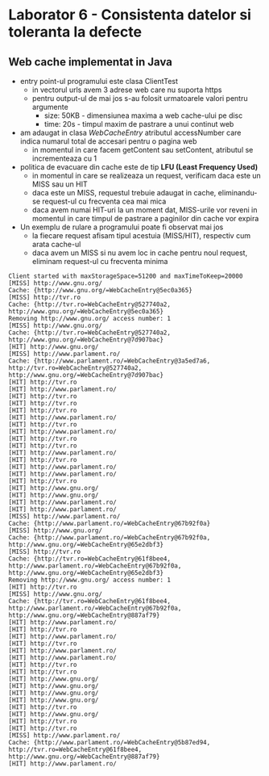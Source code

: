 # Laborator 6 - Consistenta datelor si toleranta la defecte

## Web cache implementat in Java
* entry point-ul programului este clasa ClientTest
    * in vectorul urls avem 3 adrese web care nu suporta https
    * pentru output-ul de mai jos s-au folosit urmatoarele valori pentru argumente
        * size: 50KB - dimensiunea maxima a web cache-ului pe disc
        * time: 20s - timpul maxim de pastrare a unui continut web
* am adaugat in clasa *WebCacheEntry* atributul accessNumber care indica numarul total de accesari pentru o pagina web
    * in momentul in care facem getContent sau setContent, atributul se incrementeaza cu 1
* politica de evacuare din cache este de tip **LFU (Least Frequency Used)**
    * in momentul in care se realizeaza un request, verificam daca este un MISS sau un HIT
    * daca este un MISS, requestul trebuie adaugat in cache, eliminandu-se request-ul cu frecventa cea mai mica
    * daca avem numai HIT-uri la un moment dat, MISS-urile vor reveni in momentul in care timpul de pastrare a paginilor din cache vor expira
* Un exemplu de rulare a programului poate fi observat mai jos
    * la fiecare request afisam tipul acestuia (MISS/HIT), respectiv cum arata cache-ul
    * daca avem un MISS si nu avem loc in cache pentru noul request, eliminam request-ul cu frecventa minima

```
Client started with maxStorageSpace=51200 and maxTimeToKeep=20000
[MISS] http://www.gnu.org/
Cache: {http://www.gnu.org/=WebCacheEntry@5ec0a365}
[MISS] http://tvr.ro
Cache: {http://tvr.ro=WebCacheEntry@527740a2, http://www.gnu.org/=WebCacheEntry@5ec0a365}
Removing http://www.gnu.org/ access number: 1
[MISS] http://www.gnu.org/
Cache: {http://tvr.ro=WebCacheEntry@527740a2, http://www.gnu.org/=WebCacheEntry@7d907bac}
[HIT] http://www.gnu.org/
[MISS] http://www.parlament.ro/
Cache: {http://www.parlament.ro/=WebCacheEntry@3a5ed7a6, http://tvr.ro=WebCacheEntry@527740a2, http://www.gnu.org/=WebCacheEntry@7d907bac}
[HIT] http://tvr.ro
[HIT] http://www.parlament.ro/
[HIT] http://tvr.ro
[HIT] http://tvr.ro
[HIT] http://tvr.ro
[HIT] http://www.parlament.ro/
[HIT] http://tvr.ro
[HIT] http://www.parlament.ro/
[HIT] http://tvr.ro
[HIT] http://tvr.ro
[HIT] http://www.parlament.ro/
[HIT] http://tvr.ro
[HIT] http://www.parlament.ro/
[HIT] http://www.parlament.ro/
[HIT] http://tvr.ro
[HIT] http://www.gnu.org/
[HIT] http://www.gnu.org/
[HIT] http://www.parlament.ro/
[HIT] http://www.parlament.ro/
[MISS] http://www.parlament.ro/
Cache: {http://www.parlament.ro/=WebCacheEntry@67b92f0a}
[MISS] http://www.gnu.org/
Cache: {http://www.parlament.ro/=WebCacheEntry@67b92f0a, http://www.gnu.org/=WebCacheEntry@65e2dbf3}
[MISS] http://tvr.ro
Cache: {http://tvr.ro=WebCacheEntry@61f8bee4, http://www.parlament.ro/=WebCacheEntry@67b92f0a, http://www.gnu.org/=WebCacheEntry@65e2dbf3}
Removing http://www.gnu.org/ access number: 1
[HIT] http://tvr.ro
[MISS] http://www.gnu.org/
Cache: {http://tvr.ro=WebCacheEntry@61f8bee4, http://www.parlament.ro/=WebCacheEntry@67b92f0a, http://www.gnu.org/=WebCacheEntry@887af79}
[HIT] http://www.parlament.ro/
[HIT] http://tvr.ro
[HIT] http://www.parlament.ro/
[HIT] http://tvr.ro
[HIT] http://www.parlament.ro/
[HIT] http://www.parlament.ro/
[HIT] http://tvr.ro
[HIT] http://tvr.ro
[HIT] http://www.gnu.org/
[HIT] http://www.gnu.org/
[HIT] http://www.gnu.org/
[HIT] http://www.gnu.org/
[HIT] http://tvr.ro
[HIT] http://www.gnu.org/
[HIT] http://tvr.ro
[HIT] http://tvr.ro
[MISS] http://www.parlament.ro/
Cache: {http://www.parlament.ro/=WebCacheEntry@5b87ed94, http://tvr.ro=WebCacheEntry@61f8bee4, http://www.gnu.org/=WebCacheEntry@887af79}
[HIT] http://www.parlament.ro/
```